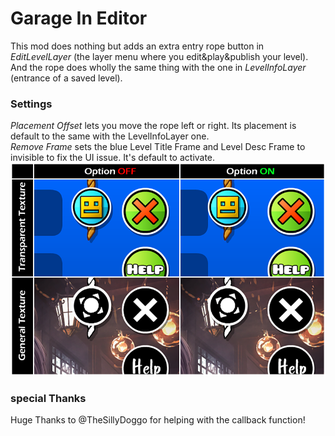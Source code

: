 # Garage In Editor

This mod does nothing but adds an extra entry rope button in *EditLevelLayer* (the layer menu where you edit&play&publish your level).  
And the rope does wholly the same thing with the one in *LevelInfoLayer* (entrance of a saved level).

### Settings
*Placement Offset* lets you move the rope left or right. Its placement is default to the same with the LevelInfoLayer one.  
*Remove Frame* sets the blue Level Title Frame and Level Desc Frame to invisible to fix the UI issue. It's default to activate.
![img](desc.png)

### special Thanks
Huge Thanks to @TheSillyDoggo for helping with the callback function!
